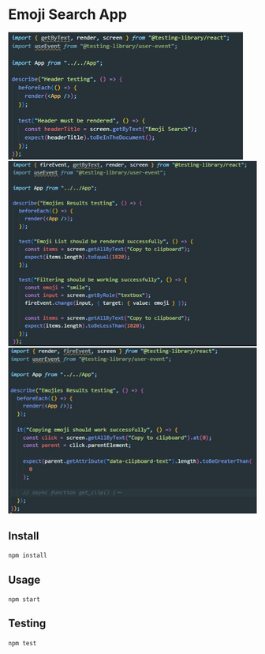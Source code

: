 # Emoji Search App

![img-1](./src/assets/header_Test.jpg)  
![img-1](./src/assets/emojiResult_Test.jpg)  
![img-1](./src/assets/emojiRow_Test.jpg)

## Install

`npm install`

## Usage

`npm start`

## Testing

`npm test`
